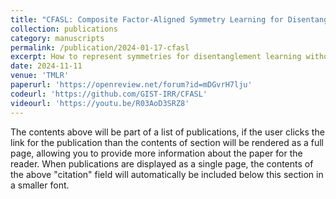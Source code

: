 ```yaml
---
title: "CFASL: Composite Factor-Aligned Symmetry Learning for Disentanglement in Variational AutoEncoder"
collection: publications
category: manuscripts
permalink: /publication/2024-01-17-cfasl
excerpt: How to represent symmetries for disentanglement learning without ground truth? 
date: 2024-11-11
venue: 'TMLR'
paperurl: 'https://openreview.net/forum?id=mDGvrH7lju'
codeurl: 'https://github.com/GIST-IRR/CFASL'
videourl: 'https://youtu.be/R03AoD3SRZ8'
---
```


The contents above will be part of a list of publications, if the user clicks the link for the publication than the contents of section will be rendered as a full page, allowing you to provide more information about the paper for the reader. When publications are displayed as a single page, the contents of the above "citation" field will automatically be included below this section in a smaller font.
